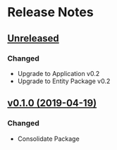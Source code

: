 # Release Notes

## [Unreleased](https://github.com/ixocreate/database-package/compare/0.1.0...develop)
### Changed
- Upgrade to Application v0.2
- Upgrade to Entity Package v0.2

## [v0.1.0 (2019-04-19)](https://github.com/ixocreate/database-package/compare/master...0.1.0)
### Changed
- Consolidate Package
